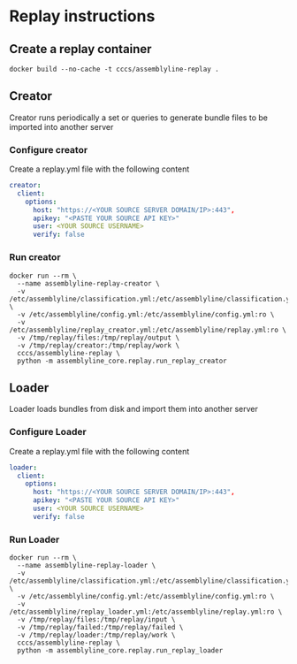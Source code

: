 # Replay instructions

## Create a replay container

```shell
docker build --no-cache -t cccs/assemblyline-replay .
```

## Creator

Creator runs periodically a set or queries to generate bundle files to be imported into another server

### Configure creator

Create a replay.yml file with the following content

```yaml
creator:
  client:
    options:
      host: "https://<YOUR SOURCE SERVER DOMAIN/IP>:443",
      apikey: "<PASTE YOUR SOURCE API KEY>"
      user: <YOUR SOURCE USERNAME>
      verify: false
```

### Run creator

```shell
docker run --rm \
  --name assemblyline-replay-creator \
  -v /etc/assemblyline/classification.yml:/etc/assemblyline/classification.yml:ro \
  -v /etc/assemblyline/config.yml:/etc/assemblyline/config.yml:ro \
  -v /etc/assemblyline/replay_creator.yml:/etc/assemblyline/replay.yml:ro \
  -v /tmp/replay/files:/tmp/replay/output \
  -v /tmp/replay/creator:/tmp/replay/work \
  cccs/assemblyline-replay \
  python -m assemblyline_core.replay.run_replay_creator
```

## Loader

Loader loads bundles from disk and import them into another server

### Configure Loader

Create a replay.yml file with the following content

```yaml
loader:
  client:
    options:
      host: "https://<YOUR SOURCE SERVER DOMAIN/IP>:443",
      apikey: "<PASTE YOUR SOURCE API KEY>"
      user: <YOUR SOURCE USERNAME>
      verify: false
```

### Run Loader

```shell
docker run --rm \
  --name assemblyline-replay-loader \
  -v /etc/assemblyline/classification.yml:/etc/assemblyline/classification.yml:ro \
  -v /etc/assemblyline/config.yml:/etc/assemblyline/config.yml:ro \
  -v /etc/assemblyline/replay_loader.yml:/etc/assemblyline/replay.yml:ro \
  -v /tmp/replay/files:/tmp/replay/input \
  -v /tmp/replay/failed:/tmp/replay/failed \
  -v /tmp/replay/loader:/tmp/replay/work \
  cccs/assemblyline-replay \
  python -m assemblyline_core.replay.run_replay_loader
```

